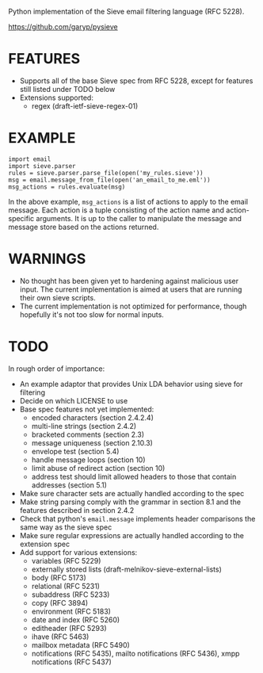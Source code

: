 Python implementation of the Sieve email filtering language (RFC 5228).

https://github.com/garyp/pysieve


FEATURES
========

- Supports all of the base Sieve spec from RFC 5228, except for features still
  listed under TODO below
- Extensions supported:
    - regex (draft-ietf-sieve-regex-01)


EXAMPLE
=======

    import email
    import sieve.parser
    rules = sieve.parser.parse_file(open('my_rules.sieve'))
    msg = email.message_from_file(open('an_email_to_me.eml'))
    msg_actions = rules.evaluate(msg)

In the above example, `msg_actions` is a list of actions to apply to the email
message. Each action is a tuple consisting of the action name and
action-specific arguments. It is up to the caller to manipulate the message and
message store based on the actions returned.


WARNINGS
========

- No thought has been given yet to hardening against malicious user input. The
  current implementation is aimed at users that are running their own sieve
  scripts.
- The current implementation is not optimized for performance, though hopefully
  it's not too slow for normal inputs.


TODO
====

In rough order of importance:

- An example adaptor that provides Unix LDA behavior using sieve for filtering
- Decide on which LICENSE to use
- Base spec features not yet implemented:
    - encoded characters (section 2.4.2.4)
    - multi-line strings (section 2.4.2)
    - bracketed comments (section 2.3)
    - message uniqueness (section 2.10.3)
    - envelope test (section 5.4)
    - handle message loops (section 10)
    - limit abuse of redirect action (section 10)
    - address test should limit allowed headers to those that contain addresses
      (section 5.1)
- Make sure character sets are actually handled according to the spec
- Make string parsing comply with the grammar in section 8.1 and the features
  described in section 2.4.2
- Check that python's `email.message` implements header comparisons the same
  way as the sieve spec
- Make sure regular expressions are actually handled according to the extension
  spec
- Add support for various extensions:
    - variables (RFC 5229)
    - externally stored lists (draft-melnikov-sieve-external-lists)
    - body (RFC 5173)
    - relational (RFC 5231)
    - subaddress (RFC 5233)
    - copy (RFC 3894)
    - environment (RFC 5183)
    - date and index (RFC 5260)
    - editheader (RFC 5293)
    - ihave (RFC 5463)
    - mailbox metadata (RFC 5490)
    - notifications (RFC 5435), mailto notifications (RFC 5436), xmpp
      notifications (RFC 5437)

